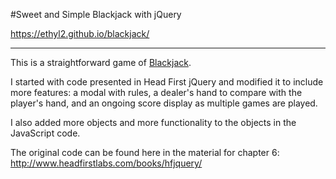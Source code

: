 #Sweet and Simple Blackjack with jQuery

https://ethyl2.github.io/blackjack/

---------------------------

This is a straightforward game of [Blackjack](https://en.wikipedia.org/wiki/Blackjack).

I started with code presented in Head First jQuery and modified it
to include more features: a modal with rules, a dealer's hand to compare with the player's hand,
and an ongoing score display as multiple games are played.

I also added more objects and
more functionality to the objects in the JavaScript code.

The original code can be found here in the material for chapter 6:
http://www.headfirstlabs.com/books/hfjquery/
